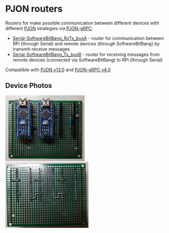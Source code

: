 # PJON routers

Routers for make possible communication between different devices with different [PJON](https://github.com/gioblu/PJON/tree/13.0/src/strategies) strategies via [PJON-gRPC](https://github.com/Halytskyi/PJON-gRPC).

- [Serial-SoftwareBitBang_RxTx_busA](Serial-SoftwareBitBang_RxTx_busA) - router for communication between RPi (through Serial) and remote devices (through SoftwareBitBang) by transmit-receive messages
- [Serial-SoftwareBitBang_Tx_busB](Serial-SoftwareBitBang_Tx_busB) - router for receiving messages from remote devices (connected via SoftwareBitBang) to RPi (through Serial)

Compatible with [PJON v13.0](https://github.com/gioblu/PJON/tree/13.0) and [PJON-gRPC v4.0](https://github.com/Halytskyi/PJON-gRPC/tree/4.0)

## Device Photos

[<img src="images/pjon-routers_1.jpg" alt="pjon-routers" width="250"/>](images/pjon-routers_1.jpg)
[<img src="images/pjon-routers_2.jpg" alt="pjon-routers" width="262"/>](images/pjon-routers_2.jpg)
